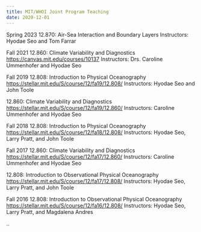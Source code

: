 ```yaml
---
title: MIT/WHOI Joint Program Teaching
date: 2020-12-01
---
```


Spring 2023
12.870: Air-Sea Interaction and Boundary Layers 
Instructors: Hyodae Seo and Tom Farrar

Fall 2021
12.860: Climate Variability and Diagnostics
https://canvas.mit.edu/courses/10137
Instructors: Drs. Caroline Ummenhofer and Hyodae Seo

Fall 2019
12.808: Introduction to Physical Oceanography
https://stellar.mit.edu/S/course/12/fa19/12.808/
Instructors: Hyodae Seo and John Toole

12.860: Climate Variability and Diagnostics
https://stellar.mit.edu/S/course/12/fa19/12.860/
Instructors: Caroline Ummenhofer and Hyodae Seo

Fall 2018
12.808: Introduction to Physical Oceanography
https://stellar.mit.edu/S/course/12/fa18/12.808/
Instructors: Hyodae Seo, Larry Pratt, and John Toole

Fall 2017
12.860: Climate Variability and Diagnostics
https://stellar.mit.edu/S/course/12/fa17/12.860/
Instructors: Caroline Ummenhofer and Hyodae Seo

12.808: Introduction to Observational Physical Oceanography
https://stellar.mit.edu/S/course/12/fa17/12.808/
Instructors: Hyodae Seo, Larry Pratt, and John Toole

Fall 2016
12.808: Introduction to Observational Physical Oceanography
https://stellar.mit.edu/S/course/12/fa16/12.808/
Instructors: Hyodae Seo, Larry Pratt, and Magdalena Andres


<!--more-->

..
